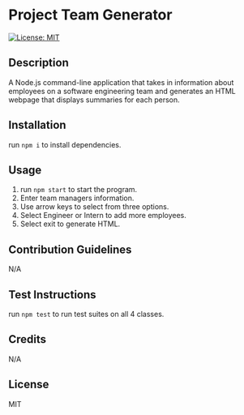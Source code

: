# Project Team Generator 

[![License: MIT](https://img.shields.io/badge/License-MIT-yellow.svg)](https://opensource.org/licenses/MIT)

## Description

A Node.js command-line application that takes in information about employees on a software engineering team and generates an HTML webpage that displays summaries for each person.

## Installation

run `npm i` to install dependencies.

## Usage

1. run `npm start` to start the program.
2. Enter team managers information.
3. Use arrow keys to select from three options.
4. Select Engineer or Intern to add more employees.
5. Select exit to generate HTML.

## Contribution Guidelines

N/A

## Test Instructions

run `npm test` to run test suites on all 4 classes.

## Credits

N/A

## License

MIT
